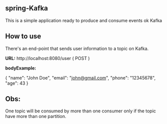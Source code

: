 ## spring-Kafka
This is a simple application ready to produce and consume events ok Kafka

## How to use

There's an end-point that sends user information to a topic on Kafka.

**URL:** http://localhost:8080/user ( POST )

**bodyExample:**

{
"name": "John Doe",
"email": "john@gmail.com",
"phone": "12345678",
"age": 43
}

## Obs:

One topic will be consumed by more than one consumer only if the topic have more than one partition.